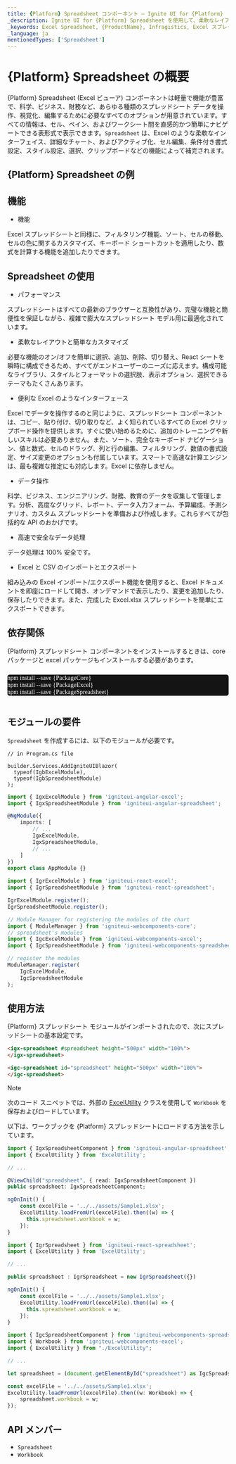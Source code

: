 ```yaml
---
title: {Platform} Spreadsheet コンポーネント – Ignite UI for {Platform}
_description: Ignite UI for {Platform} Spreadsheet を使用して、柔軟なレイアウト、簡単なカスタマイズ オプション、Excel のような便利なインターフェイスを利用できます。表データを好きなように管理できます。
_keywords: Excel Spreadsheet, {ProductName}, Infragistics, Excel スプレッドシート, インフラジスティックス
_language: ja
mentionedTypes: ['Spreadsheet']
---
```

# {Platform} Spreadsheet の概要

{Platform} Spreadsheet (Excel ビューア) コンポーネントは軽量で機能が豊富で、科学、ビジネス、財務など、あらゆる種類のスプレッドシート データを操作、視覚化、編集するために必要なすべてのオプションが用意されています。すべての情報は、セル、ペイン、およびワークシート間を直感的かつ簡単にナビゲートできる表形式で表示できます。`Spreadsheet` は、Excel のような柔軟なインターフェイス、詳細なチャート、およびアクティブ化、セル編集、条件付き書式設定、スタイル設定、選択、クリップボードなどの機能によって補完されます。

## {Platform} Spreadsheet の例

<code-view style="height: 500px"
           data-demos-base-url="{environment:dvDemosBaseUrl}"
           iframe-src="{environment:dvDemosBaseUrl}/excel/spreadsheet-overview"
           alt="{Platform} Spreadsheet の例"
           github-src="excel/spreadsheet/overview">
</code-view>

<div class="divider--half"></div>

## 機能

* 機能

Excel スプレッドシートと同様に、フィルタリング機能、ソート、セルの移動、セルの色に関するカスタマイズ、キーボード ショートカットを適用したり、数式を計算する機能を追加したりできます。

## Spreadsheet の使用

* パフォーマンス

スプレッドシートはすべての最新のブラウザーと互換性があり、完璧な機能と簡便性を保証しながら、複雑で膨大なスプレッドシート モデル用に最適化されています。

* 柔軟なレイアウトと簡単なカスタマイズ

必要な機能のオン/オフを簡単に選択、追加、削除、切り替え、React シートを瞬時に構成できるため、すべてがエンドユーザーのニーズに応えます。構成可能なライブラリ、スタイルとフォーマットの選択肢、表示オプション、選択できるテーマもたくさんあります。

* 便利な Excel のようなインターフェース

Excel でデータを操作するのと同じように、スプレッドシート コンポーネントは、コピー、貼り付け、切り取りなど、よく知られているすべての Excel クリップボード操作を提供します。すぐに使い始めるために、追加のトレーニングや新しいスキルは必要ありません。また、ソート、完全なキーボード ナビゲーション、値と数式、セルのドラッグ、列と行の編集、フィルタリング、数値の書式設定、サイズ変更のオプションも付属しています。スマートで高速な計算エンジンは、最も複雑な推定にも対応します。Excel に依存しません。

* データ操作

科学、ビジネス、エンジニアリング、財務、教育のデータを収集して管理します。分析、高度なグリッド、レポート、データ入力フォーム、予算編成、予測シナリオ、カスタム スプレッドシートを準備および作成します。これらすべてが包括的な API のおかげです。

* 高速で安全なデータ処理

データ処理は 100% 安全です。

* Excel と CSV のインポートとエクスポート

組み込みの Excel インポート/エクスポート機能を使用すると、Excel ドキュメントを即座にロードして開き、オンデマンドで表示したり、変更を追加したり、保存したりできます。また、完成した Excel.xlsx スプレッドシートを簡単にエクスポートできます。

## 依存関係
{Platform} スプレッドシート コンポーネントをインストールするときは、core パッケージと excel パッケージもインストールする必要があります。

<pre style="background:#141414;color:white;display:inline-block;padding:16x;margin-top:10px;font-family:'Consolas';border-radius:5px;width:100%">
npm install --save {PackageCore}
npm install --save {PackageExcel}
npm install --save {PackageSpreadsheet}
</pre>


## モジュールの要件

`Spreadsheet` を作成するには、以下のモジュールが必要です。


```razor
// in Program.cs file

builder.Services.AddIgniteUIBlazor(
  typeof(IgbExcelModule),
  typeof(IgbSpreadsheetModule)
);
```

```ts
import { IgxExcelModule } from 'igniteui-angular-excel';
import { IgxSpreadsheetModule } from 'igniteui-angular-spreadsheet';

@NgModule({
    imports: [
        // ...
        IgxExcelModule,
        IgxSpreadsheetModule,
        // ...
    ]
})
export class AppModule {}
```

```ts
import { IgrExcelModule } from 'igniteui-react-excel';
import { IgrSpreadsheetModule } from 'igniteui-react-spreadsheet';

IgrExcelModule.register();
IgrSpreadsheetModule.register();
```

```ts
// Module Manager for registering the modules of the chart
import { ModuleManager } from 'igniteui-webcomponents-core';
// spreadsheet's modules
import { IgcExcelModule } from 'igniteui-webcomponents-excel';
import { IgcSpreadsheetModule } from 'igniteui-webcomponents-spreadsheet';

// register the modules
ModuleManager.register(
    IgcExcelModule,
    IgcSpreadsheetModule
);
```

<div class="divider--half"></div>

## 使用方法
{Platform} スプレッドシート モジュールがインポートされたので、次にスプレッドシートの基本設定です。

```html
<igx-spreadsheet #spreadsheet height="500px" width="100%">
</igx-spreadsheet>
```

```html
<igc-spreadsheet id="spreadsheet" height="500px" width="100%">
</igc-spreadsheet>
```

> [!NOTE]
>
> 次のコード スニペットでは、外部の [ExcelUtility](excel-utility.md) クラスを使用して `Workbook` を保存およびロードしています。

以下は、ワークブックを {Platform} スプレッドシートにロードする方法を示しています。

```ts
import { IgxSpreadsheetComponent } from 'igniteui-angular-spreadsheet';
import { ExcelUtility } from 'ExcelUtility';

// ...

@ViewChild("spreadsheet", { read: IgxSpreadsheetComponent })
public spreadsheet: IgxSpreadsheetComponent;

ngOnInit() {
    const excelFile = '../../assets/Sample1.xlsx';
    ExcelUtility.loadFromUrl(excelFile).then((w) => {
      this.spreadsheet.workbook = w;
    });
}
```

```ts
import { IgrSpreadsheet } from 'igniteui-react-spreadsheet';
import { ExcelUtility } from 'ExcelUtility';

// ...

public spreadsheet : IgrSpreadsheet = new IgrSpreadsheet({})

ngOnInit() {
    const excelFile = '../../assets/Sample1.xlsx';
    ExcelUtility.loadFromUrl(excelFile).then((w) => {
      this.spreadsheet.workbook = w;
    });
}
```

```ts
import { IgcSpreadsheetComponent } from 'igniteui-webcomponents-spreadsheet';
import { Workbook } from 'igniteui-webcomponents-excel';
import { ExcelUtility } from "./ExcelUtility";

// ...

let spreadsheet = (document.getElementById("spreadsheet") as IgcSpreadsheetComponent);

const excelFile = '../../assets/Sample1.xlsx';
ExcelUtility.loadFromUrl(excelFile).then((w: Workbook) => {
    spreadsheet.workbook = w;
});

```

## API メンバー

 - `Spreadsheet`
 - `Workbook`